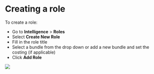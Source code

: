 # Creating a role

To create a role:

* Go to **Intelligence** > **Roles**
* Select **Create New Role**
* Fill in the role title
* Select a bundle from the drop down or add a new bundle and set the costing (if applicable)
* Click **Add Role**

![](<../../.gitbook/assets/creating a role.gif>)
